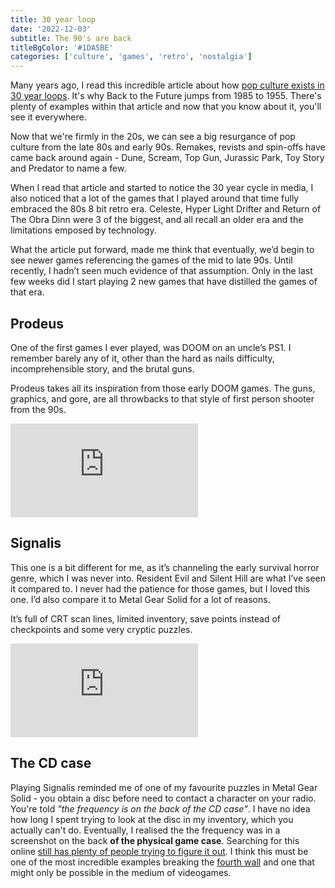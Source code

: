```yaml
---
title: 30 year loop
date: '2022-12-03'
subtitle: The 90's are back
titleBgColor: '#1DA5BE'
categories: ['culture', 'games', 'retro', 'nostalgia']
---
```


Many years ago, I read this incredible article about how [pop culture exists in 30 year loops](https://thepatterning.com/2017/02/13/the-nostalgia-pendulum-a-rolling-30-year-cycle-of-pop-culture-trends/). It's why Back to the Future jumps from 1985 to 1955. There's plenty of examples within that article and now that you know about it, you'll see it everywhere.

Now that we're firmly in the 20s, we can see a big resurgance of pop culture from the late 80s and early 90s. Remakes, revists and spin-offs have came back around again - Dune, Scream, Top Gun, Jurassic Park, Toy Story and Predator to name a few.

When I read that article and started to notice the 30 year cycle in media, I also noticed that a lot of the games that I played around that time fully embraced the 80s 8 bit retro era. Celeste, Hyper Light Drifter and Return of The Obra Dinn were 3 of the biggest, and all recall an older era and the limitations emposed by technology.

What the article put forward, made me think that eventually, we’d begin to see newer games referencing the games of the mid to late 90s. Until recently, I hadn’t seen much evidence of that assumption. Only in the last few weeks did I start playing 2 new games that have distilled the games of that era.

## Prodeus

One of the first games I ever played, was DOOM on an uncle’s PS1. I remember barely any of it, other than the hard as nails difficulty, incomprehensible story, and the brutal guns.

Prodeus takes all its inspiration from those early DOOM games. The guns, graphics, and gore, are all throwbacks to that style of first person shooter from the 90s.

<iframe src="https://www.youtube.com/embed/kVNYObIFmYM" title="Prodeus trailer" frameborder="0" allow="accelerometer; autoplay; clipboard-write; encrypted-media; gyroscope; picture-in-picture" allowfullscreen></iframe>

## Signalis

This one is a bit different for me, as it’s channeling the early survival horror genre, which I was never into. Resident Evil and Silent Hill are what I’ve seen it compared to. I never had the patience for those games, but I loved this one. I’d also compare it to Metal Gear Solid for a lot of reasons.

It’s full of CRT scan lines, limited inventory, save points instead of checkpoints and some very cryptic puzzles.

<iframe src="https://www.youtube.com/embed/Na4KadSK770" title="Signalis trailer" frameborder="0" allow="accelerometer; autoplay; clipboard-write; encrypted-media; gyroscope; picture-in-picture" allowfullscreen></iframe>

## The CD case

Playing Signalis reminded me of one of my favourite puzzles in Metal Gear Solid - you obtain a disc before need to contact a character on your radio. You're told _"the frequency is on the back of the CD case"_. I have no idea how long I spent trying to look at the disc in my inventory, which you actually can't do. Eventually, I realised the the frequency was in a screenshot on the back **of the physical game case**. Searching for this online [still has plenty of people trying to figure it out](https://www.google.com/search?hl=en&q=metal%20gear%20solid%20cd%20case). I think this must be one of the most incredible examples breaking the [fourth wall](https://en.wikipedia.org/wiki/Fourth_wall) and one that might only be possible in the medium of videogames.
